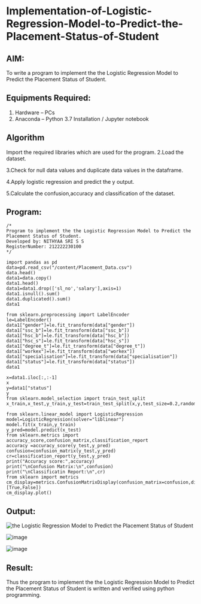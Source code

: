 # Implementation-of-Logistic-Regression-Model-to-Predict-the-Placement-Status-of-Student

## AIM:
To write a program to implement the the Logistic Regression Model to Predict the Placement Status of Student.

## Equipments Required:
1. Hardware – PCs
2. Anaconda – Python 3.7 Installation / Jupyter notebook

## Algorithm
Import the required libraries which are used for the program.
2.Load the dataset.

3.Check for null data values and duplicate data values in the dataframe.

4.Apply logistic regression and predict the y output.

5.Calculate the confusion,accuracy and classification of the dataset. 

## Program:
```
/*
Program to implement the the Logistic Regression Model to Predict the Placement Status of Student.
Developed by: NITHYAA SRI S S
RegisterNumber: 212222230100 
*/

import pandas as pd
data=pd.read_csv("/content/Placement_Data.csv")
data.head()
data1=data.copy()
data1.head()
data1=data1.drop(['sl_no','salary'],axis=1)
data1.isnull().sum()
data1.duplicated().sum()
data1

from sklearn.preprocessing import LabelEncoder
le=LabelEncoder()
data1["gender"]=le.fit_transform(data["gender"])
data1["ssc_b"]=le.fit_transform(data["ssc_b"])
data1["hsc_b"]=le.fit_transform(data["hsc_b"])
data1["hsc_s"]=le.fit_transform(data["hsc_s"])
data1["degree_t"]=le.fit_transform(data["degree_t"])
data1["workex"]=le.fit_transform(data["workex"])
data1["specialisation"]=le.fit_transform(data["specialisation"])
data1["status"]=le.fit_transform(data["status"])
data1

x=data1.iloc[:,:-1]
x
y=data1["status"]
y
from sklearn.model_selection import train_test_split
x_train,x_test,y_train,y_test=train_test_split(x,y,test_size=0.2,random_state=0)

from sklearn.linear_model import LogisticRegression
model=LogisticRegression(solver="liblinear")
model.fit(x_train,y_train)
y_pred=model.predict(x_test)
from sklearn.metrics import accuracy_score,confusion_matrix,classification_report
accuracy =accuracy_score(y_test,y_pred)
confusion=confusion_matrix(y_test,y_pred)
cr=classification_report(y_test,y_pred)
print("Accuracy score:",accuracy)
print("\nConfusion Matrix:\n",confusion)
print("\nClassificatin Report:\n",cr)
from sklearn import metrics
cm_display=metrics.ConfusionMatrixDisplay(confusion_matrix=confusion,display_labels=[True,False])
cm_display.plot()
```

## Output:
![the Logistic Regression Model to Predict the Placement Status of Student](sam.png)




![image](https://github.com/ssnithyaasri/Implementation-of-Logistic-Regression-Model-to-Predict-the-Placement-Status-of-Student/assets/119122478/77aa657a-e4f4-4ef5-9586-59aa39c537bc)

![image](https://github.com/ssnithyaasri/Implementation-of-Logistic-Regression-Model-to-Predict-the-Placement-Status-of-Student/assets/119122478/59b31d35-06cb-49a2-aedd-d1fde23824e7)



## Result:
Thus the program to implement the the Logistic Regression Model to Predict the Placement Status of Student is written and verified using python programming.
